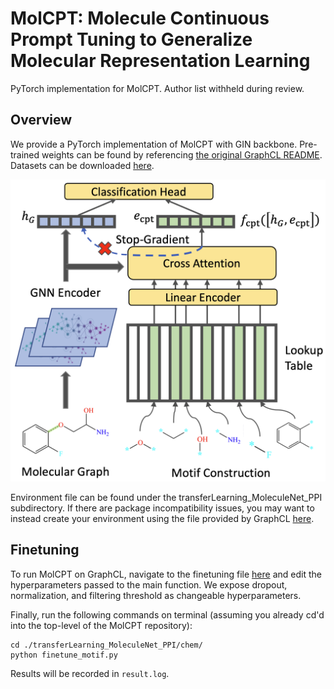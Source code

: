 # MolCPT: Molecule Continuous Prompt Tuning to Generalize Molecular Representation Learning

PyTorch implementation for MolCPT. Author list withheld during review.

## Overview

We provide a PyTorch implementation of MolCPT with GIN backbone. Pre-trained weights can be found by referencing [the original GraphCL README](https://github.com/Shen-Lab/GraphCL/blob/master/README.md). Datasets can be downloaded [here](https://github.com/snap-stanford/pretrain-gnns#dataset-download).

![](./molcpt_mechanics.png) 

Environment file can be found under the transferLearning_MoleculeNet_PPI subdirectory. If there are package incompatibility issues, you may want to instead create your environment using the file provided by GraphCL [here](https://github.com/CameronDiao/GraphCL/blob/master/transferLearning_MoleculeNet_PPI/environment.yml).

## Finetuning

To run MolCPT on GraphCL, navigate to the finetuning file [here](https://github.com/CameronDiao/GraphCL/tree/master/transferLearning_MoleculeNet_PPI/chem) and edit the hyperparameters passed to the main function. We expose dropout, normalization, and filtering threshold as changeable hyperparameters. 

Finally, run the following commands on terminal (assuming you already cd'd into the top-level of the MolCPT repository):

```
cd ./transferLearning_MoleculeNet_PPI/chem/
python finetune_motif.py
```

Results will be recorded in ```result.log```.
